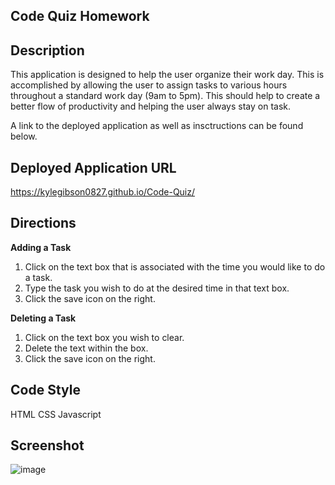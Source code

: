 **Code Quiz Homework**
----------------

**Description**
----------------
This application is designed to help the user organize their work day. This is accomplished by 
allowing the user to assign tasks to various hours throughout a standard work day (9am to 5pm). This should help to create a better flow of productivity and helping the user always stay on task. 

A link to the deployed application as well as insctructions can be found below. 

**Deployed Application URL**
----------------
https://kylegibson0827.github.io/Code-Quiz/

**Directions**
----------------
**Adding a Task**

1. Click on the text box that is associated with the time you would like to do a task. 
2. Type the task you wish to do at the desired time in that text box. 
3. Click the save icon on the right. 

**Deleting a Task**

1. Click on the text box you wish to clear. 
2. Delete the text within the box.
3. Click the save icon on the right.

**Code Style**
----------------
HTML
CSS
Javascript

**Screenshot**
----------------
![image](https://github.com/kylegibson0827/Work-Day-Planner-HW/blob/main/assets/instructionSS.png)
